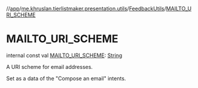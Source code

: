 //[app](../../../index.md)/[me.khruslan.tierlistmaker.presentation.utils](../index.md)/[FeedbackUtils](index.md)/[MAILTO_URI_SCHEME](-m-a-i-l-t-o_-u-r-i_-s-c-h-e-m-e.md)

# MAILTO_URI_SCHEME

internal const val [MAILTO_URI_SCHEME](-m-a-i-l-t-o_-u-r-i_-s-c-h-e-m-e.md): [String](https://kotlinlang.org/api/latest/jvm/stdlib/kotlin/-string/index.html)

A URI scheme for email addresses.

Set as a data of the &quot;Compose an email&quot; intents.
